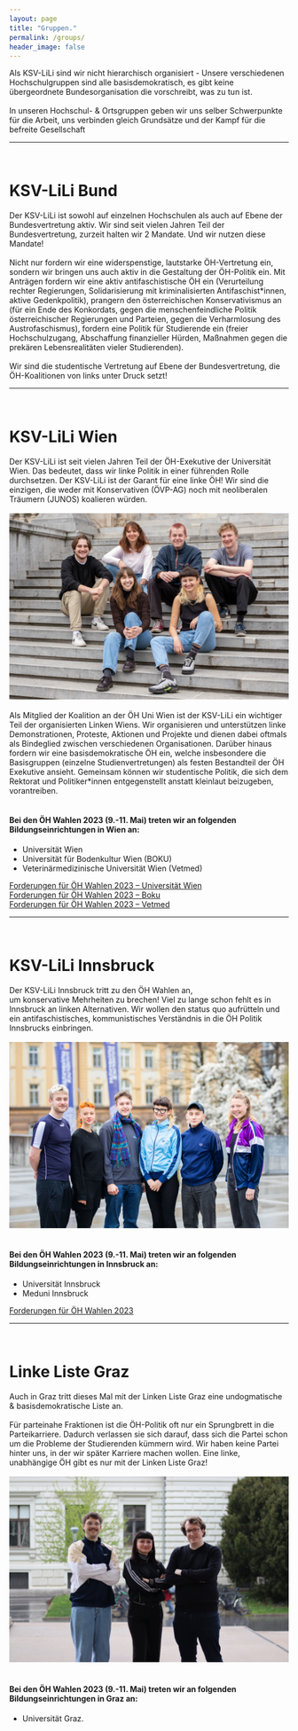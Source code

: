 ```yaml
---
layout: page
title: "Gruppen."
permalink: /groups/
header_image: false
---
```


Als KSV-LiLi sind wir nicht hierarchisch organisiert - Unsere verschiedenen Hochschulgruppen sind alle basisdemokratisch, es gibt keine übergeordnete Bundesorganisation die vorschreibt, was zu tun ist.
<br>
<br>
In unseren Hochschul- & Ortsgruppen geben wir uns selber Schwerpunkte für die Arbeit, uns verbinden gleich Grundsätze und der Kampf für die befreite Gesellschaft
<hr>
<br>

<h1 class="bund">KSV-LiLi Bund</h1>

Der KSV-LiLi ist sowohl auf einzelnen Hochschulen als auch auf Ebene der Bundesvertretung aktiv. Wir sind seit vielen Jahren Teil der Bundesvertretung, zurzeit halten wir 2 Mandate. Und wir nutzen diese Mandate! <br>
<br> 
Nicht nur fordern wir eine widerspenstige, lautstarke ÖH-Vertretung ein, sondern wir bringen uns auch aktiv in die Gestaltung der ÖH-Politik ein. Mit Anträgen fordern wir eine aktiv antifaschistische ÖH ein (Verurteilung rechter Regierungen, Solidarisierung mit kriminalisierten Antifaschist*innen, aktive Gedenkpolitik), prangern den österreichischen Konservativismus an (für ein Ende des Konkordats, gegen die menschenfeindliche Politik österreichischer Regierungen und Parteien, gegen die Verharmlosung des Austrofaschismus), fordern eine Politik für Studierende ein (freier Hochschulzugang, Abschaffung finanzieller Hürden, Maßnahmen gegen die prekären Lebensrealitäten vieler Studierenden). <br>
<br>
Wir sind die studentische Vertretung auf Ebene der Bundesvertretung, die ÖH-Koalitionen von links unter Druck setzt!
<hr>
<br>

<h1 class="vie">KSV-LiLi Wien</h1>

Der KSV-LiLi ist seit vielen Jahren Teil der ÖH-Exekutive der Universität Wien. Das bedeutet, dass wir linke Politik in einer führenden Rolle durchsetzen. Der KSV-LiLi ist der Garant für eine linke ÖH! Wir sind die einzigen, die weder mit Konservativen (ÖVP-AG) noch mit neoliberalen Träumern (JUNOS) koalieren würden.
<br>
<br>
<img src="/assets/groups/3.2_Wien.webp" class="md-image"/>
<br>
<br>
Als Mitglied der Koalition an der ÖH Uni Wien ist der KSV-LiLi ein wichtiger Teil der organisierten Linken Wiens. Wir organisieren und unterstützen linke Demonstrationen, Proteste, Aktionen und Projekte und dienen dabei oftmals als Bindeglied zwischen verschiedenen Organisationen. Darüber hinaus fordern wir eine basisdemokratische ÖH ein, welche insbesondere die Basisgruppen (einzelne Studienvertretungen) als festen Bestandteil der ÖH Exekutive ansieht. Gemeinsam können wir studentische Politik, die sich dem Rektorat und Politiker*innen entgegenstellt anstatt kleinlaut beizugeben, vorantreiben.
<br>
<br>

#### Bei den ÖH Wahlen 2023 (9.-11. Mai) treten wir an folgenden Bildungseinrichtungen in Wien an:
* Universität Wien
* Universität für Bodenkultur Wien (BOKU)
* Veterinärmedizinische Universität Wien (Vetmed)

[Forderungen für ÖH Wahlen 2023 – Universität Wien](/assets/groups/FlyerUniWien_final.pdf)<br>
[Forderungen für ÖH Wahlen 2023 – Boku](/assets/groups/FlyerBOKU_final.pdf)<br> 
[Forderungen für ÖH Wahlen 2023 – Vetmed](/assets/groups/FlyerVetmed_final.pdf)

<hr>
<br>

<h1 class="ibk">KSV-LiLi Innsbruck</h1>

Der KSV-LiLi Innsbruck tritt zu den ÖH Wahlen an, um konservative Mehrheiten zu brechen! Viel zu lange schon fehlt es in Innsbruck an linken Alternativen. Wir wollen den status quo aufrütteln und ein antifaschistisches, kommunistisches Verständnis in die ÖH Politik Innsbrucks einbringen.
<br>
<br>
<img src="/assets/groups/3.3_Innsbruck.webp" class="md-image"/>
<br>
<br>

#### Bei den ÖH Wahlen 2023 (9.-11. Mai) treten wir an folgenden Bildungseinrichtungen in Innsbruck an:
* Universität Innsbruck
* Meduni Innsbruck

[Forderungen für ÖH Wahlen 2023](/assets/groups/FlyerIbk_final.pdf)

<hr>
<br>

<h1 class="graz">Linke Liste Graz</h1>

Auch in Graz tritt dieses Mal mit der Linken Liste Graz eine undogmatische & basisdemokratische Liste an.
<br>
<br>
Für parteinahe Fraktionen ist die ÖH-Politik oft nur ein Sprungbrett in die Parteikarriere. Dadurch verlassen sie sich darauf, dass sich die Partei schon um die Probleme der Studierenden kümmern wird. Wir haben keine Partei hinter uns, in der wir später Karriere machen wollen. Eine linke, unabhängige ÖH gibt es nur mit der Linken Liste Graz!
<br>
<br>
<img src="/assets/groups/3.4_Graz.webp" class="md-image"/>
<br>
<br>

#### Bei den ÖH Wahlen 2023 (9.-11. Mai) treten wir an folgenden Bildungseinrichtungen in Graz an:
* Universität Graz.

[//]: <> (TODO: Forderungen für ÖH Wahlen 2023: /Link Flyer Graz/)
